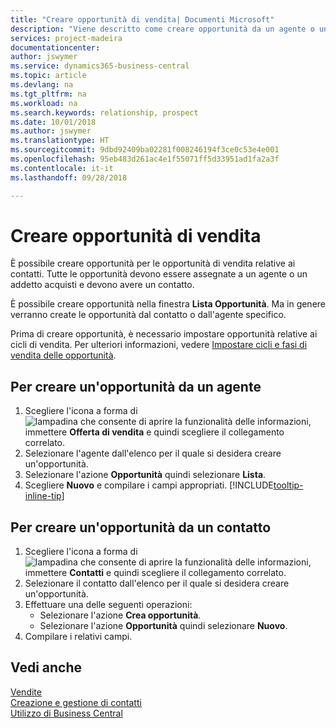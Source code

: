 ```yaml
---
title: "Creare opportunità di vendita| Documenti Microsoft"
description: "Viene descritto come creare opportunità da un agente o un contatto in Business Central."
services: project-madeira
documentationcenter: 
author: jswymer
ms.service: dynamics365-business-central
ms.topic: article
ms.devlang: na
ms.tgt_pltfrm: na
ms.workload: na
ms.search.keywords: relationship, prospect
ms.date: 10/01/2018
ms.author: jswymer
ms.translationtype: HT
ms.sourcegitcommit: 9dbd92409ba02281f008246194f3ce0c53e4e001
ms.openlocfilehash: 95eb483d261ac4e1f55071ff5d33951ad1fa2a3f
ms.contentlocale: it-it
ms.lasthandoff: 09/28/2018

---
```

# <a name="create-sales-opportunities"></a>Creare opportunità di vendita
È possibile creare opportunità per le opportunità di vendita relative ai contatti. Tutte le opportunità devono essere assegnate a un agente o un addetto acquisti e devono avere un contatto.

È possibile creare opportunità nella finestra **Lista Opportunità**. Ma in genere verranno create le opportunità dal contatto o dall'agente specifico.

Prima di creare opportunità, è necessario impostare opportunità relative ai cicli di vendita. Per ulteriori informazioni, vedere [Impostare cicli e fasi di vendita delle opportunità](marketing-how-setup-opportunity-sales-cycles-stages.md).

## <a name="to-create-an-opportunity-from-a-salesperson"></a>Per creare un'opportunità da un agente
1. Scegliere l'icona a forma di ![lampadina che consente di aprire la funzionalità delle informazioni](media/ui-search/search_small.png "Informazioni sull'operazione che si desidera eseguire"), immettere **Offerta di vendita** e quindi scegliere il collegamento correlato.
2. Selezionare l'agente dall'elenco per il quale si desidera creare un'opportunità.
3. Selezionare l'azione **Opportunità** quindi selezionare **Lista**.
4. Scegliere **Nuovo** e compilare i campi appropriati. [!INCLUDE[tooltip-inline-tip](includes/tooltip-inline-tip_md.md)]  



## <a name="to-create-an-opportunity-from-a-contact"></a>Per creare un'opportunità da un contatto
1. Scegliere l'icona a forma di ![lampadina che consente di aprire la funzionalità delle informazioni](media/ui-search/search_small.png "Informazioni sull'operazione che si desidera eseguire"), immettere **Contatti** e quindi scegliere il collegamento correlato.
2. Selezionare il contatto dall'elenco per il quale si desidera creare un'opportunità.
3. Effettuare una delle seguenti operazioni:
   * Selezionare l'azione **Crea opportunità**.
   * Selezionare l'azione **Opportunità** quindi selezionare **Nuovo**.
4. Compilare i relativi campi.

## <a name="see-also"></a>Vedi anche
[Vendite](sales-manage-sales.md)  
[Creazione e gestione di contatti](marketing-contacts.md)  
[Utilizzo di Business Central](ui-work-product.md)

